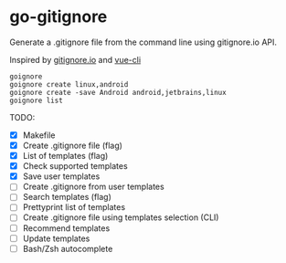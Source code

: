 # go-gitignore

Generate a .gitignore file from the command line using gitignore.io API.

Inspired by [gitignore.io](https://www.gitignore.io/) and [vue-cli](https://github.com/vuejs/vue-cli)
```shell
goignore
goignore create linux,android
goignore create -save Android android,jetbrains,linux
goignore list
```
TODO:
- [x] Makefile
- [x] Create .gitignore file (flag)
- [x] List of templates (flag)
- [x] Check supported templates
- [x] Save user templates
- [ ] Create .gitignore from user templates
- [ ] Search templates (flag)
- [ ] Prettyprint list of templates
- [ ] Create .gitignore file using templates selection (CLI)
- [ ] Recommend templates
- [ ] Update templates
- [ ] Bash/Zsh autocomplete
